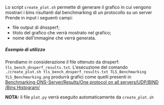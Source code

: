 Lo script `create_plot.sh` permette di generare il grafico in cui vengono mostrari i bins risultanti dal benchmarking di un protocollo su un server
Prende in input i seguenti campi:
- file output di dnssperf;
- titolo del grafico che verrà mostrato nel grafico;
- nome dell'immagine che verrà generata.

##### Esempio di utilizzo
Prendiamo in considerazione il file ottenuto da dnsperf: `tls_bench_dnsperf_results.txt`.
L'esecuzione del comando `./create_plot.sh tls_bench_dnsperf_results.txt TLS_Benchmarking TLS_Benchmarking.png` produrrà grafici come quelli presenti in [Benchmarking-DNS-Server/Results/One protocol on all servers/UDP/BIND
/Bins Histogram/](https://github.com/mtolkien/Benchmarking-DNS-Server/tree/main/Results/One%20protocol%20on%20all%20servers/UDP/BIND/Bins%20Histogram)

**NOTA:** il file `plot.py` verrà eseguito automaticamente da `create_plot.sh`
